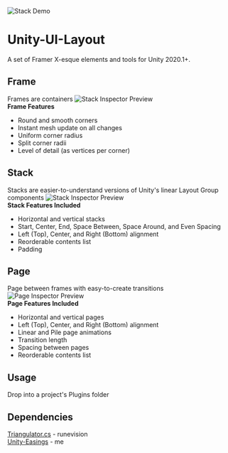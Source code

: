 ![Stack Demo](https://raw.githubusercontent.com/ryanslikesocool/Unity-UI-Layout/master/images/StackPreview.png)

# Unity-UI-Layout
A set of Framer X-esque elements and tools for Unity 2020.1+.  

## Frame
Frames are containers
![Stack Inspector Preview](https://raw.githubusercontent.com/ryanslikesocool/Unity-UI-Layout/master/images/FrameInspectorPreview.png)  
**Frame Features**  
- Round and smooth corners
- Instant mesh update on all changes
- Uniform corner radius
- Split corner radii
- Level of detail (as vertices per corner)

## Stack
Stacks are easier-to-understand versions of Unity's linear Layout Group components
![Stack Inspector Preview](https://raw.githubusercontent.com/ryanslikesocool/Unity-UI-Layout/master/images/StackInspectorPreview.png)  
**Stack Features Included**
- Horizontal and vertical stacks
- Start, Center, End, Space Between, Space Around, and Even Spacing
- Left (Top), Center, and Right (Bottom) alignment
- Reorderable contents list
- Padding

## Page
Page between frames with easy-to-create transitions
![Page Inspector Preview](https://raw.githubusercontent.com/ryanslikesocool/Unity-UI-Layout/master/images/PageInspectorPreview.png)  
**Page Features Included**
- Horizontal and vertical pages
- Left (Top), Center, and Right (Bottom) alignment
- Linear and Pile page animations
- Transition length
- Spacing between pages
- Reorderable contents list

## Usage
Drop into a project's Plugins folder

## Dependencies
[Triangulator.cs](http://wiki.unity3d.com/index.php/Triangulator) - runevision  
[Unity-Easings](https://github.com/ryanslikesocool/Unity-Easings) - me
